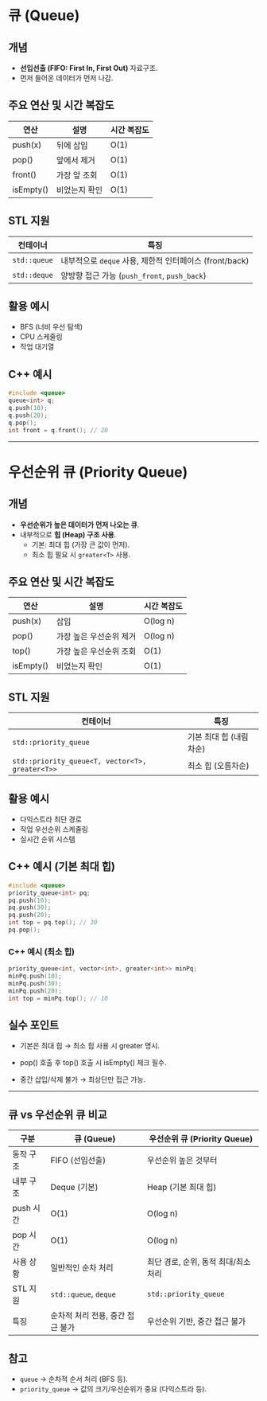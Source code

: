 # 큐 (Queue)

## 개념
- **선입선출 (FIFO: First In, First Out)** 자료구조.
- 먼저 들어온 데이터가 먼저 나감.

## 주요 연산 및 시간 복잡도
| 연산      | 설명        | 시간 복잡도 |
|---------|-----------|------------|
| push(x) | 뒤에 삽입     | O(1)       |
| pop()   | 앞에서 제거    | O(1)       |
| front() | 가장 앞 조회   | O(1)       |
| isEmpty() | 비었는지 확인 | O(1)       |

## STL 지원
| 컨테이너      | 특징                                |
|--------------|-----------------------------------|
| `std::queue`  | 내부적으로 `deque` 사용, 제한적 인터페이스 (front/back) |
| `std::deque`  | 양방향 접근 가능 (`push_front`, `push_back`)         |

## 활용 예시
- BFS (너비 우선 탐색)
- CPU 스케줄링
- 작업 대기열

## C++ 예시
```cpp
#include <queue>
queue<int> q;
q.push(10);
q.push(20);
q.pop();
int front = q.front(); // 20
```

---
# 우선순위 큐 (Priority Queue)

## 개념
- **우선순위가 높은 데이터가 먼저 나오는 큐**.
- 내부적으로 **힙 (Heap) 구조 사용**.
  - 기본: 최대 힙 (가장 큰 값이 먼저).
  - 최소 힙 필요 시 `greater<T>` 사용.

## 주요 연산 및 시간 복잡도
| 연산      | 설명             | 시간 복잡도 |
|---------|----------------|------------|
| push(x) | 삽입              | O(log n)   |
| pop()   | 가장 높은 우선순위 제거 | O(log n)   |
| top()   | 가장 높은 우선순위 조회 | O(1)       |
| isEmpty() | 비었는지 확인    | O(1)       |

## STL 지원
| 컨테이너                          | 특징                      |
|------------------------------------|-------------------------|
| `std::priority_queue`              | 기본 최대 힙 (내림차순)     |
| `std::priority_queue<T, vector<T>, greater<T>>` | 최소 힙 (오름차순) |

## 활용 예시
- 다익스트라 최단 경로
- 작업 우선순위 스케줄링
- 실시간 순위 시스템

## C++ 예시 (기본 최대 힙)
```cpp
#include <queue>
priority_queue<int> pq;
pq.push(10);
pq.push(30);
pq.push(20);
int top = pq.top(); // 30
pq.pop();
```
### C++ 예시 (최소 힙)
```cpp
priority_queue<int, vector<int>, greater<int>> minPq;
minPq.push(10);
minPq.push(30);
minPq.push(20);
int top = minPq.top(); // 10
```
## 실수 포인트
- 기본은 최대 힙 → 최소 힙 사용 시 greater<T> 명시.

- pop() 호출 후 top() 호출 시 isEmpty() 체크 필수.

- 중간 삽입/삭제 불가 → 최상단만 접근 가능.


---
## 큐 vs 우선순위 큐 비교

| 구분          | 큐 (Queue)            | 우선순위 큐 (Priority Queue)       |
|--------------|---------------------|--------------------------------|
| 동작 구조     | FIFO (선입선출)       | 우선순위 높은 것부터            |
| 내부 구조     | Deque (기본)          | Heap (기본 최대 힙)            |
| push 시간     | O(1)                 | O(log n)                       |
| pop 시간      | O(1)                 | O(log n)                       |
| 사용 상황     | 일반적인 순차 처리       | 최단 경로, 순위, 동적 최대/최소 처리 |
| STL 지원      | `std::queue`, `deque` | `std::priority_queue`         |
| 특징           | 순차적 처리 전용, 중간 접근 불가 | 우선순위 기반, 중간 접근 불가 |

## 참고
- `queue` → 순차적 순서 처리 (BFS 등).
- `priority_queue` → 값의 크기/우선순위가 중요 (다익스트라 등).

